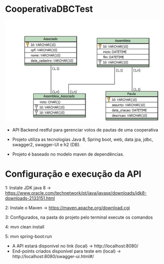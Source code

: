# CooperativaDBCTest

![Alt Text](https://github.com/leohmcx/cooperativadbctest/blob/main/logico.jpg)

- API Backend restful para gerenciar votos de pautas de uma cooperativa

- Projeto utiliza as tecnologias Java 8, Spring boot, web, data jpa, jdbc, swagger2, swagger-UI e h2 (DB).

- Projeto é baseado no modelo maven de dependências.

# Configuração e execução da API

1: Instale JDK java 8 -> https://www.oracle.com/technetwork/pt/java/javase/downloads/jdk8-downloads-2133151.html

2: Instale o Maven -> https://maven.apache.org/download.cgi

3: Configurados, na pasta do projeto pelo terminal execute os comandos

4: mvn clean install

5: mvn spring-boot:run

- A API estará disponível no link (local) -> http://localhost:8080/
- End-points criados disponível para teste em (local) -> http://localhost:8080/swagger-ui.html#/
